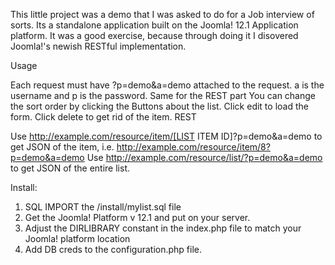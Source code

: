 This little project was a demo that I was asked to do for a Job interview of sorts. Its a standalone application built on the Joomla! 12.1 Application platform. 
It was a good exercise, because through doing it I disovered Joomla!'s newish RESTful implementation. 

Usage

Each request must have ?p=demo&a=demo attached to the request. a is the username and p is the password. Same for the REST part
You can change the sort order by clicking the Buttons about the list.
Click edit to load the form.
Click delete to get rid of the item.
REST

Use http://example.com/resource/item/[LIST ITEM ID]?p=demo&a=demo to get JSON of the item, i.e. http://example.com/resource/item/8?p=demo&a=demo
Use http://example.com/resource/list/?p=demo&a=demo to get JSON of the entire list.


Install: 

1. SQL IMPORT the /install/mylist.sql file
2. Get the Joomla! Platform v 12.1 and put on your server. 
3. Adjust the DIRLIBRARY constant in the index.php file to match your Joomla! platform location
4. Add DB creds to the configuration.php file. 
